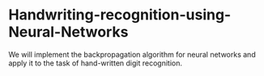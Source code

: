 # Handwriting-recognition-using-Neural-Networks
We will implement the backpropagation algorithm for neural networks and apply it to the task of hand-written digit recognition.
